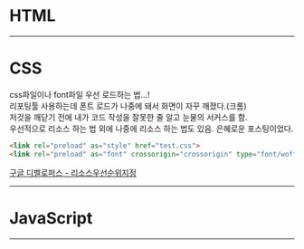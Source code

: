 # HTML
<hr />

# CSS
css파일이나 font파일 우선 로드하는 법...!   
리포팅툴 사용하는데 폰트 로드가 나중에 돼서 화면이 자꾸 깨졌다.(크롬)  
저것을 깨닫기 전에 내가 코드 작성을 잘못한 줄 알고 눈물의 서커스를 함.    
우선적으로 리소스 하는 법 외에 나중에 리소스 하는 법도 있음.
은혜로운 포스팅이었다.   

```html
<link rel="preload" as="style" href="test.css">
<link rel="preload" as="font" crossorigin="crossorigin" type="font/woff2" href="test.woff2">
```

[구글 디벨로퍼스 - 리소스우선순위지정](https://developers.google.com/web/fundamentals/performance/resource-prioritization?hl=ko "By. Sérgio Gomes")
<hr />

# JavaScript

<hr />
